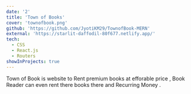 ```yaml
---
date: '2'
title: 'Town of Books'
cover: 'townofbook.png'
github: 'https://github.com/JyotiKM29/TownofBook-MERN'
external: 'https://starlit-daffodil-80f677.netlify.app/'
tech:
  - CSS
  - React.js
  - Routers
showInProjects: true
---
```


Town of Book is website to Rent premium books at efforable price , Book Reader can even rent there books there 
and Recurring Money .
